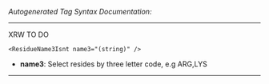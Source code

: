 _Autogenerated Tag Syntax Documentation:_

---
XRW TO DO

```
<ResidueName3Isnt name3="(string)" />
```

-   **name3**: Select resides by three letter code, e.g ARG,LYS

---
